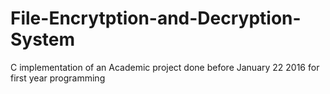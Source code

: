 # File-Encrytption-and-Decryption-System
C implementation of an Academic project done before January 22 2016 for first year programming
